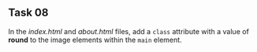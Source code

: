 ## Task 08
In the *index.html* and *about.html* files, add a `class` attribute with a value of   **round** to the image elements within the `main` element.
 